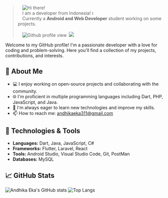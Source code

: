 <p></p>

>   ![Hi there!](https://readme-typing-svg.herokuapp.com?font=DM+Sans&weight=600&size=40&duration=3000&pause=1000&random=false&width=435&height=60&lines=Hello+there!+%F0%9F%91%8B%F0%9F%8F%BB;My+name+is+Andhika+%F0%9F%98%8E;Have+a+nice+day!+%F0%9F%A7%91%F0%9F%8F%BB%E2%80%8D%F0%9F%92%BB)
<br>  I am a developer from Indonesia! <img src="https://img.icons8.com/color/64/null/indonesia-circular.png" alt="Indonesia flag" width="12" height="12" />
<br>  Currently a __Android and Web Developer__ student working on some projects.<br>
<br>  <img src="https://komarev.com/ghpvc/?username=andhikaeka3333333&color=green" alt="Github profile view"> <a href="mailto:andhikaeka311@gmail.com"><img src="https://img.shields.io/badge/andhikaeka311@gmail.com-f54242?logo=Gmail&logoColor=white"/></a>

Welcome to my GitHub profile! I'm a passionate developer with a love for coding and problem-solving. Here you'll find a collection of my projects, contributions, and interests.

## 🌱 About Me

- 💻 I enjoy working on open-source projects and collaborating with the community.
- 🌐 I'm proficient in multiple programming languages including Dart, PHP, JavaScript, and Java.
- 🚀 I'm always eager to learn new technologies and improve my skills.
- 📫 How to reach me: andhikaeka311@gmail.com

## 🔧 Technologies & Tools

- **Languages:** Dart, Java, JavaScript, C#
- **Frameworks:** Flutter, Laravel, React
- **Tools:** Android Studio, Visual Studio Code, Git, PostMan
- **Databases:** MySQL

## 📈 GitHub Stats

![Andhika Eka's GitHub stats](https://github-readme-stats.vercel.app/api?username=andhikaeka3333333&show_icons=true&theme=radical)
![Top Langs](https://github-readme-stats.vercel.app/api/top-langs/?username=andhikaeka3333333&layout=compact&theme=radical)

